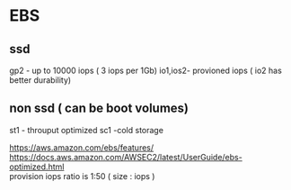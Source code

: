 # EBS 
## ssd 
gp2 - up to 10000 iops ( 3 iops per 1Gb)
io1,ios2- provioned iops ( io2 has better durability)  

## non ssd ( can be boot volumes) 
st1 - throuput optimized 
sc1  -cold storage 


https://aws.amazon.com/ebs/features/  
https://docs.aws.amazon.com/AWSEC2/latest/UserGuide/ebs-optimized.html  
provision iops ratio is   1:50 ( size : iops )  
